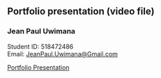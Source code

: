 ## Portfolio presentation (video file)
### Jean Paul Uwimana

Student ID: 518472486  
Email: JeanPaul.Uwimana@Gmail.com

[Portfolio Presentation](https://bit.ly/3cOOuTv)